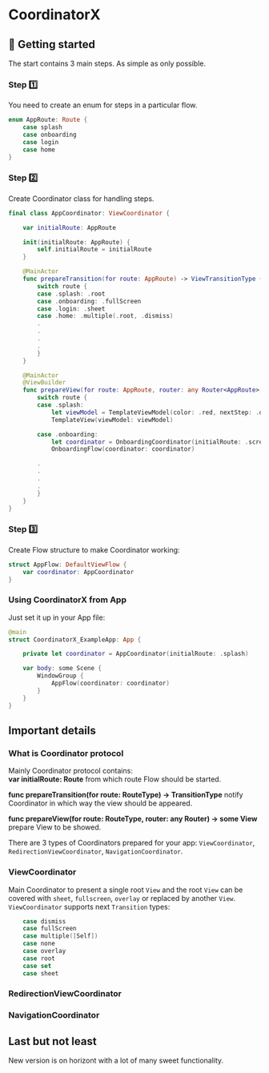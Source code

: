 # CoordinatorX

## 👋 Getting started

The start contains 3 main steps. As simple as only possible. 

### Step 1️⃣

You need to create an enum for steps in a particular flow.

```swift
enum AppRoute: Route {
    case splash
    case onboarding
    case login
    case home
}
```

### Step 2️⃣

Create Coordinator class for handling steps.


```swift
final class AppCoordinator: ViewCoordinator {

    var initialRoute: AppRoute

    init(initialRoute: AppRoute) {
        self.initialRoute = initialRoute
    }

    @MainActor
    func prepareTransition(for route: AppRoute) -> ViewTransitionType {
        switch route {
        case .splash: .root
        case .onboarding: .fullScreen
        case .login: .sheet
        case .home: .multiple(.root, .dismiss)
        .
        .
        .
        .
        }
    }

    @MainActor
    @ViewBuilder
    func prepareView(for route: AppRoute, router: any Router<AppRoute>) -> some View {
        switch route {
        case .splash:
            let viewModel = TemplateViewModel(color: .red, nextStep: .onboarding, router: router)
            TemplateView(viewModel: viewModel)

        case .onboarding:
            let coordinator = OnboardingCoordinator(initialRoute: .screen1, parentRouter: router)
            OnboardingFlow(coordinator: coordinator)

        .
        .
        .
        .
        }
    }
}
```

### Step 3️⃣

Create Flow structure to make Coordinator working:

```swift
struct AppFlow: DefaultViewFlow {
    var coordinator: AppCoordinator
}
```

### Using CoordinatorX from App

Just set it up in your App file:

```swift
@main
struct CoordinatorX_ExampleApp: App {

    private let coordinator = AppCoordinator(initialRoute: .splash)

    var body: some Scene {
        WindowGroup {
            AppFlow(coordinator: coordinator)
        }
    }
}
```

## Important details

### What is Coordinator protocol

Mainly Coordinator protocol contains:\
**var initialRoute: Route** from which route Flow should be started.

**func prepareTransition(for route: RouteType) -> TransitionType** notify Coordinator in which way the view should be appeared.

**func prepareView(for route: RouteType, router: any Router<RouteType>) -> some View** prepare View to be showed.
 
There are 3 types of Coordinators prepared for your app: `ViewCoordinator`, `RedirectionViewCoordinator`, `NavigationCoordinator`.

### ViewCoordinator
Main Coordinator to present a single root `View` and the root `View` can be covered with `sheet`, `fullscreen`, `overlay` or replaced by another `View`.\
`ViewCoordinator` supports next `Transition` types:
```swift
    case dismiss
    case fullScreen
    case multiple([Self])
    case none
    case overlay
    case root
    case set
    case sheet
```
 

### RedirectionViewCoordinator

### NavigationCoordinator
 
## Last but not least 

New version is on horizont with a lot of many sweet functionality.
